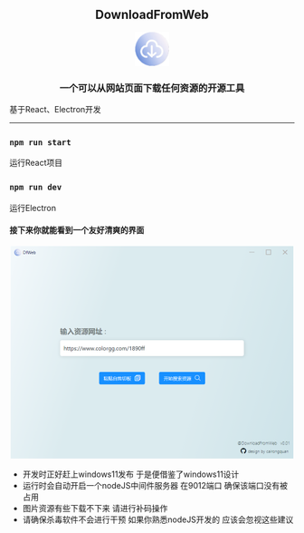## <center>DownloadFromWeb</center>
<center><img src="logo.png" style="width:60px;"/></center>

### <center>一个可以从网站页面下载任何资源的开源工具</center>
 基于React、Electron开发

---

### `npm run start`

运行React项目

### `npm run dev`

运行Electron

#### <canter>接下来你就能看到一个友好清爽的界面</center>
<center><img src="home.png" style="width:500px"/></center>

- 开发时正好赶上windows11发布 于是便借鉴了windows11设计
- 运行时会自动开启一个nodeJS中间件服务器 在9012端口 确保该端口没有被占用
- 图片资源有些下载不下来 请进行补码操作
- 请确保杀毒软件不会进行干预 如果你熟悉nodeJS开发的 应该会忽视这些建议


